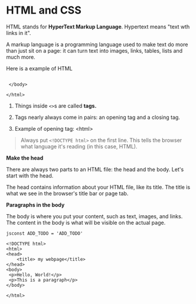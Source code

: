 # HTML and CSS

HTML stands for **HyperText Markup Language**. Hypertext means "text wth links in it".

A markup language is a programming language used to make text do more than just sit on a page: it can turn text into images, links, tables, lists and much more.

Here is a example of HTML

```<!DOCTYPE html><html> <head> </head> <body>

 </body>

</html>

```

1. Things inside `<>`s are called **tags.**

2. Tags nearly always come in pairs: an opening tag and a closing tag.

3. Example of opening tag: &lt;html&gt;

> Always put `<!DOCTYPE html>` on the first line. This tells the browser what language it's reading \(in this case, HTML\).

**Make the head**

There are always two parts to an HTML file: the head and the body. Let's start with the head.

The head contains information about your HTML file, like its title. The title is what we see in the browser's title bar or page tab.

**Paragraphs in the body**

The body is where you put your content, such as text, images, and links. The content in the body is what will be visible on the actual page.


```jsconst ADD_TODO = 'ADD_TODO'```

```auto
<!DOCTYPE html>
<html> 
<head> 
    <title> my webpage</title> 
</head> 
<body>
 <p>Hello, World!</p> 
 <p>This is a paragraph</p>  
</body>

</html>
```